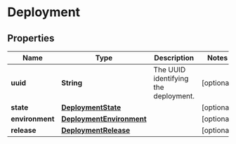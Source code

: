 # Deployment

## Properties
Name | Type | Description | Notes
------------ | ------------- | ------------- | -------------
**uuid** | **String** | The UUID identifying the deployment. |  [optional]
**state** | [**DeploymentState**](DeploymentState.md) |  |  [optional]
**environment** | [**DeploymentEnvironment**](DeploymentEnvironment.md) |  |  [optional]
**release** | [**DeploymentRelease**](DeploymentRelease.md) |  |  [optional]
